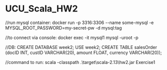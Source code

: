 # UCU_Scala_HW2

//run mysql container:
docker run -p 3316:3306 --name some-mysql -e MYSQL_ROOT_PASSWORD=my-secret-pw -d mysql:tag

//to connect via console:
docker exec -it mysql1 mysql -uroot -p

//DB:
CREATE DATABASE week2;
USE week2;
CREATE TABLE salesOrder (docID INT, custID VARCHAR(20), amount FLOAT, currency VARCHAR(20));


//command to run:
scala -classpath .\target\scala-2.13\hw2.jar Exercise1